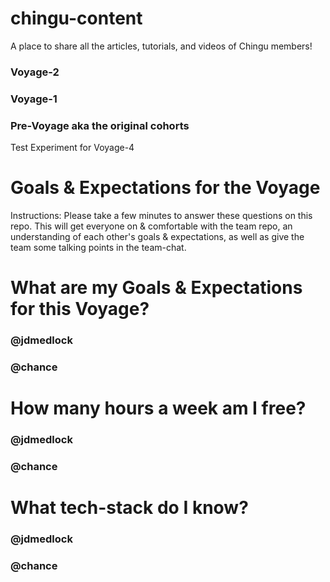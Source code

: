 # chingu-content

A place to share all the articles, tutorials, and videos of Chingu members!

### Voyage-2 


### Voyage-1


### Pre-Voyage aka the original cohorts


Test Experiment for Voyage-4

# Goals & Expectations for the Voyage 

Instructions: Please take a few minutes to answer these questions on this repo. This will get everyone on & comfortable with the team repo, an understanding of each other's goals & expectations, as well as give the team some talking points in the team-chat. 

# What are my Goals & Expectations for this Voyage?

### @jdmedlock

### @chance

# How many hours a week am I free? 

### @jdmedlock

### @chance

# What tech-stack do I know?

### @jdmedlock

### @chance
